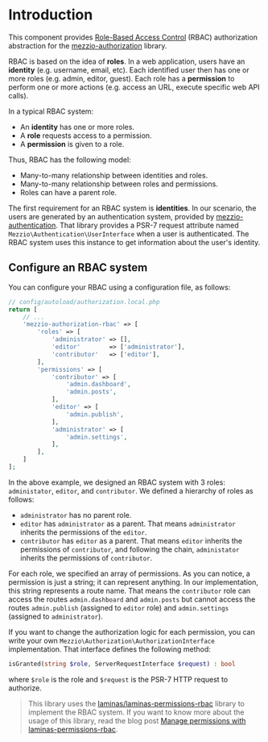 # Introduction

This component provides [Role-Based Access Control](https://en.wikipedia.org/wiki/Role-based_access_control)
(RBAC) authorization abstraction for the [mezzio-authorization](https://github.com/mezzio/mezzio-authorization)
library.

RBAC is based on the idea of **roles**. In a web application, users have an
**identity** (e.g. username, email, etc). Each identified user then has one or
more roles (e.g. admin, editor, guest). Each role has a **permission** to
perform one or more actions (e.g. access an URL, execute specific web API
calls).

In a typical RBAC system:

- An **identity** has one or more roles.
- A **role** requests access to a permission.
- A **permission** is given to a role.

Thus, RBAC has the following model:

- Many-to-many relationship between identities and roles.
- Many-to-many relationship between roles and permissions.
- Roles can have a parent role.

The first requirement for an RBAC system is **identities**. In our scenario, the
users are generated by an authentication system, provided by
[mezzio-authentication](https://github.com/mezzio/mezzio-authentication).
That library provides a PSR-7 request attribute named
`Mezzio\Authentication\UserInterface` when a user is authenticated.
The RBAC system uses this instance to get information about the user's identity.

## Configure an RBAC system

You can configure your RBAC using a configuration file, as follows:

```php
// config/autoload/authorization.local.php
return [
    // ...
    'mezzio-authorization-rbac' => [
        'roles' => [
            'administrator' => [],
            'editor'        => ['administrator'],
            'contributor'   => ['editor'],
        ],
        'permissions' => [
            'contributor' => [
                'admin.dashboard',
                'admin.posts',
            ],
            'editor' => [
                'admin.publish',
            ],
            'administrator' => [
                'admin.settings',
            ],
        ],
    ]
];
```

In the above example, we designed an RBAC system with 3 roles: `administator`,
`editor`, and `contributor`. We defined a hierarchy of roles as follows:

- `administrator` has no parent role.
- `editor` has `administrator` as a parent. That means `administrator` inherits
  the permissions of the `editor`.
- `contributor` has `editor` as a parent. That means `editor` inherits the
  permissions of `contributor`, and following the chain, `administator` inherits
  the permissions of `contributor`.

For each role, we specified an array of permissions. As you can notice, a
permission is just a string; it can represent anything. In our implementation,
this string represents a route name.  That means the `contributor` role can
access the routes `admin.dashboard` and `admin.posts` but cannot access the
routes `admin.publish` (assigned to `editor` role) and `admin.settings`
(assigned to `administrator`).

If you want to change the authorization logic for each permission, you can write
your own `Mezzio\Authorization\AuthorizationInterface` implementation.
That interface defines the following method:

```php
isGranted(string $role, ServerRequestInterface $request) : bool
```

where `$role` is the role and `$request` is the PSR-7 HTTP request to authorize.

> This library uses the [laminas/laminas-permissions-rbac](https://docs.laminas.dev/laminas-permissions-rbac/)
> library to implement the RBAC system. If you want to know more about the usage
> of this library, read the blog post 
> [Manage permissions with laminas-permissions-rbac](https://framework.zend.com/blog/2017-04-27-zend-permissions-rbac.html).
